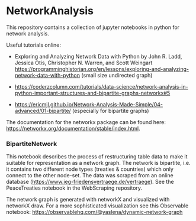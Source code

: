 # NetworkAnalysis

This repository contains a collection of jupyter notebooks in python for network analysis. 

Useful tutorials online:
- Exploring and Analyzing Network Data with Python by John R. Ladd, Jessica Otis, Christopher N. Warren, and Scott Weingart https://programminghistorian.org/en/lessons/exploring-and-analyzing-network-data-with-python (small size undirected graph)

- https://coderzcolumn.com/tutorials/data-science/network-analysis-in-python-important-structures-and-bipartite-graphs-networkx#5 

- https://ericmjl.github.io/Network-Analysis-Made-Simple/04-advanced/01-bipartite/ (especially for bipartite graphs)

The documentation for the networkx package can be found here: https://networkx.org/documentation/stable/index.html.

### BipartiteNetwork

This notebook describes the process of restructuring table data to make it suitable for representation as a network graph. The network is bipartite, i.e. it contains two different node types (treaties & countries) which only connect to the other node-set. The data was scraped from an online database (https://www.ieg-friedensvertraege.de/vertraege). See the PeaceTreaties notebook in the WebScraping repository.

The network graph is generated with networkX and visualized with networkX draw. For a more sophisticated visualization see this Observable notebook: https://observablehq.com/@yaslena/dynamic-network-graph

